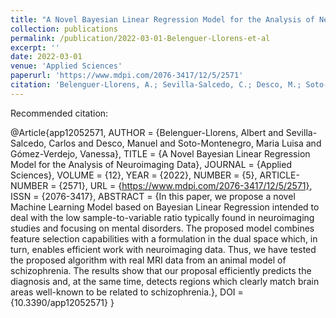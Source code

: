 ```yaml
---
title: "A Novel Bayesian Linear Regression Model for the Analysis of Neuroimaging Data"
collection: publications
permalink: /publication/2022-03-01-Belenguer-Llorens-et-al
excerpt: ''
date: 2022-03-01
venue: 'Applied Sciences'
paperurl: 'https://www.mdpi.com/2076-3417/12/5/2571'
citation: 'Belenguer-Llorens, A.; Sevilla-Salcedo, C.; Desco, M.; Soto-Montenegro, M.L.; Gómez-Verdejo, V. A Novel Bayesian Linear Regression Model for the Analysis of Neuroimaging Data. Appl. Sci. 2022, 12, 2571. https://doi.org/10.3390/app12052571.'
---
```

Recommended citation:

@Article{app12052571,
AUTHOR = {Belenguer-Llorens, Albert and Sevilla-Salcedo, Carlos and Desco, Manuel and Soto-Montenegro, Maria Luisa and Gómez-Verdejo, Vanessa},
TITLE = {A Novel Bayesian Linear Regression Model for the Analysis of Neuroimaging Data},
JOURNAL = {Applied Sciences},
VOLUME = {12},
YEAR = {2022},
NUMBER = {5},
ARTICLE-NUMBER = {2571},
URL = {https://www.mdpi.com/2076-3417/12/5/2571},
ISSN = {2076-3417},
ABSTRACT = {In this paper, we propose a novel Machine Learning Model based on Bayesian Linear Regression intended to deal with the low sample-to-variable ratio typically found in neuroimaging studies and focusing on mental disorders. The proposed model combines feature selection capabilities with a formulation in the dual space which, in turn, enables efficient work with neuroimaging data. Thus, we have tested the proposed algorithm with real MRI data from an animal model of schizophrenia. The results show that our proposal efficiently predicts the diagnosis and, at the same time, detects regions which clearly match brain areas well-known to be related to schizophrenia.},
DOI = {10.3390/app12052571}
}

